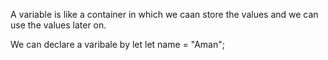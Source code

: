 A variable is like a container in which we caan store the values and we can use the values later on.

We can declare a varibale by let
let name = "Aman";
